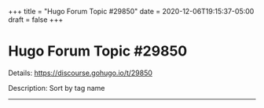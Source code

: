 +++
title = "Hugo Forum Topic #29850"
date = 2020-12-06T19:15:37-05:00
draft = false
+++
# Hugo Forum Topic #29850

Details: <https://discourse.gohugo.io/t/29850>

Description: Sort by tag name

---
